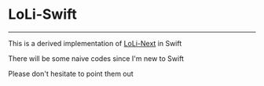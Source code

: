 LoLi-Swift
=
---
This is a derived implementation of [LoLi-Next](https://github.com/LoLi-Lang/LoLi-Next) in Swift

There will be some naive codes since I'm new to Swift

Please don't hesitate to point them out
